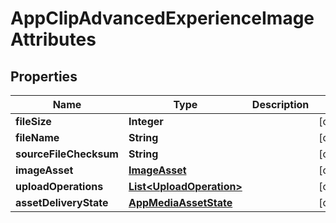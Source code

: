 

# AppClipAdvancedExperienceImageAttributes


## Properties

| Name | Type | Description | Notes |
|------------ | ------------- | ------------- | -------------|
|**fileSize** | **Integer** |  |  [optional] |
|**fileName** | **String** |  |  [optional] |
|**sourceFileChecksum** | **String** |  |  [optional] |
|**imageAsset** | [**ImageAsset**](ImageAsset.md) |  |  [optional] |
|**uploadOperations** | [**List&lt;UploadOperation&gt;**](UploadOperation.md) |  |  [optional] |
|**assetDeliveryState** | [**AppMediaAssetState**](AppMediaAssetState.md) |  |  [optional] |



